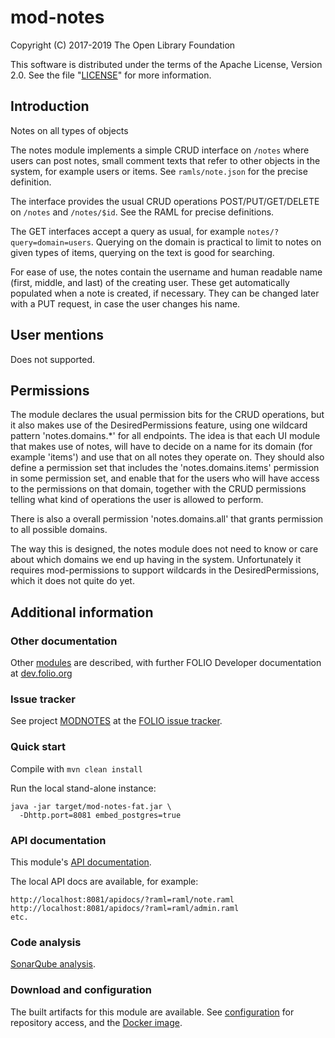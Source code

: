# mod-notes

Copyright (C) 2017-2019 The Open Library Foundation

This software is distributed under the terms of the Apache License,
Version 2.0. See the file "[LICENSE](LICENSE)" for more information.

## Introduction

Notes on all types of objects

The notes module implements a simple CRUD interface on `/notes` where users
can post notes, small comment texts that refer to other objects in the system,
for example users or items. See `ramls/note.json` for the precise definition.

The interface provides the usual CRUD operations POST/PUT/GET/DELETE on `/notes`
and `/notes/$id`. See the RAML for precise definitions.

The GET interfaces accept a query as usual, for example `notes/?query=domain=users`.
Querying on the domain is practical to limit to notes on given types of items,
querying on the text is good for searching.

For ease of use, the notes contain the username and human readable name (first,
middle, and last) of the creating user. These get automatically populated when
a note is created, if necessary. They can be changed later with a PUT request,
in case the user changes his name.

## User mentions
Does not supported.

## Permissions
The module declares the usual permission bits for the CRUD operations, but it
also makes use of the DesiredPermissions feature, using one wildcard pattern
'notes.domains.*' for all endpoints. The idea is that each UI module that makes
use of notes, will have to decide on a name for its domain (for example 'items')
and use that on all notes they operate on. They should also define a permission
set that includes the 'notes.domains.items' permission in some permission set,
and enable that for the users who will have access to the permissions on that
domain, together with the CRUD permissions telling what kind of operations the
user is allowed to perform.

There is also a overall permission 'notes.domains.all' that grants permission to
all possible domains.

The way this is designed, the notes module does not need to know or care about
which domains we end up having in the system. Unfortunately it requires
mod-permissions to support wildcards in the DesiredPermissions, which it does not
quite do yet.

## Additional information

### Other documentation

Other [modules](https://dev.folio.org/source-code/#server-side) are described,
with further FOLIO Developer documentation at [dev.folio.org](https://dev.folio.org/)

### Issue tracker

See project [MODNOTES](https://issues.folio.org/browse/MODNOTES)
at the [FOLIO issue tracker](https://dev.folio.org/guidelines/issue-tracker).

### Quick start

Compile with `mvn clean install`

Run the local stand-alone instance:

```
java -jar target/mod-notes-fat.jar \
  -Dhttp.port=8081 embed_postgres=true
```

### API documentation

This module's [API documentation](https://dev.folio.org/reference/api/#mod-notes).

The local API docs are available, for example:
```
http://localhost:8081/apidocs/?raml=raml/note.raml
http://localhost:8081/apidocs/?raml=raml/admin.raml
etc.
```

### Code analysis

[SonarQube analysis](https://sonarcloud.io/dashboard?id=org.folio.rest%3Amod-notes).

### Download and configuration

The built artifacts for this module are available.
See [configuration](https://dev.folio.org/download/artifacts) for repository access,
and the [Docker image](https://hub.docker.com/r/folioorg/mod-notes/).

